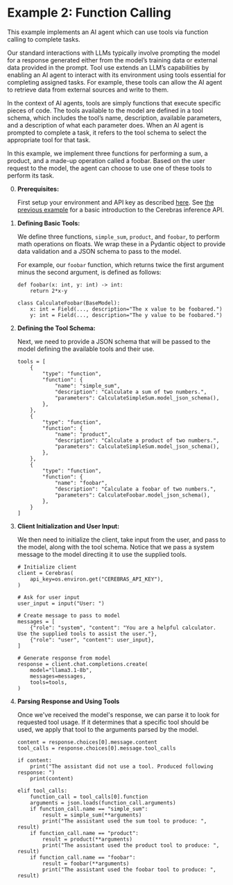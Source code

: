 # Example 2: Function Calling

This example implements an AI agent which can use tools via function calling to complete tasks.

Our standard interactions with LLMs typically involve prompting the model for a response generated
either from the model’s training data or external data provided in the prompt. Tool use extends an
LLM’s capabilities by enabling an AI agent to interact with its environment using tools essential
for completing assigned tasks. For example, these tools can allow the AI agent to retrieve data
from external sources and write to them.

In the context of AI agents, tools are simply functions that execute specific pieces of code. The
tools available to the model are defined in a tool schema, which includes the tool’s name,
description, available parameters, and a description of what each parameter does. When an AI agent
is prompted to complete a task, it refers to the tool schema to select the appropriate tool for
that task.

In this example, we implement three functions for performing a sum, a product, and a made-up
operation called a foobar. Based on the user request to the model, the agent can choose to use one
of these tools to perform its task.

0. **Prerequisites:**

   First setup your environment and API key as described [here](../README.MD).
   See [the previous example](../1-simple-chatbot/README.MD) for a basic introduction to the
   Cerebras inference API.

1. **Defining Basic Tools:**

   We define three functions, `simple_sum`, `product`, and `foobar`, to perform math operations on
   floats. We wrap these in a Pydantic object to provide data validation and a JSON schema to
   pass to the model.

   For example, our `foobar` function, which returns twice the first argument minus the second
   argument, is defined as follows:

   ```
   def foobar(x: int, y: int) -> int:
       return 2*x-y
   
   class CalculateFoobar(BaseModel):
       x: int = Field(..., description="The x value to be foobared.")
       y: int = Field(..., description="The y value to be foobared.")
   ```

2. **Defining the Tool Schema:**

   Next, we need to provide a JSON schema that will be passed to the model defining the available
   tools and their use.

   ```
   tools = [
       {
           "type": "function",
           "function": {
               "name": "simple_sum",
               "description": "Calculate a sum of two numbers.",
               "parameters": CalculateSimpleSum.model_json_schema(),
           },
       },
       {
           "type": "function",
           "function": {
               "name": "product",
               "description": "Calculate a product of two numbers.",
               "parameters": CalculateSimpleSum.model_json_schema(),
           },
       },
       {
           "type": "function",
           "function": {
               "name": "foobar",
               "description": "Calculate a foobar of two numbers.",
               "parameters": CalculateFoobar.model_json_schema(),
           },
       }
   ]
   ```

3. **Client Initialization and User Input:**

   We then need to initialize the client, take input from the user, and pass to the model, along
   with the tool schema. Notice that we pass a system message to the model directing it to use
   the supplied tools.

   ```
   # Initialize client
   client = Cerebras(
       api_key=os.environ.get("CEREBRAS_API_KEY"),
   )
   
   # Ask for user input
   user_input = input("User: ")
   
   # Create message to pass to model
   messages = [
       {"role": "system", "content": "You are a helpful calculator. Use the supplied tools to assist the user."},
       {"role": "user", "content": user_input},
   ]
   
   # Generate response from model
   response = client.chat.completions.create(
       model="llama3.1-8b",
       messages=messages,
       tools=tools,
   )
   ```

4. **Parsing Response and Using Tools**

   Once we've received the model's response, we can parse it to look for requested tool usage. If
   it determines that a specific tool should be used, we apply that tool to the arguments parsed by
   the model.
   
   ```
   content = response.choices[0].message.content
   tool_calls = response.choices[0].message.tool_calls
   
   if content:
       print("The assistant did not use a tool. Produced following response: ")
       print(content)
   
   elif tool_calls:
       function_call = tool_calls[0].function
       arguments = json.loads(function_call.arguments)
       if function_call.name == "simple_sum":
           result = simple_sum(**arguments)
           print("The assistant used the sum tool to produce: ", result)
       if function_call.name == "product":
           result = product(**arguments)
           print("The assistant used the product tool to produce: ", result)
       if function_call.name == "foobar":
           result = foobar(**arguments)
           print("The assistant used the foobar tool to produce: ", result)
   ```
